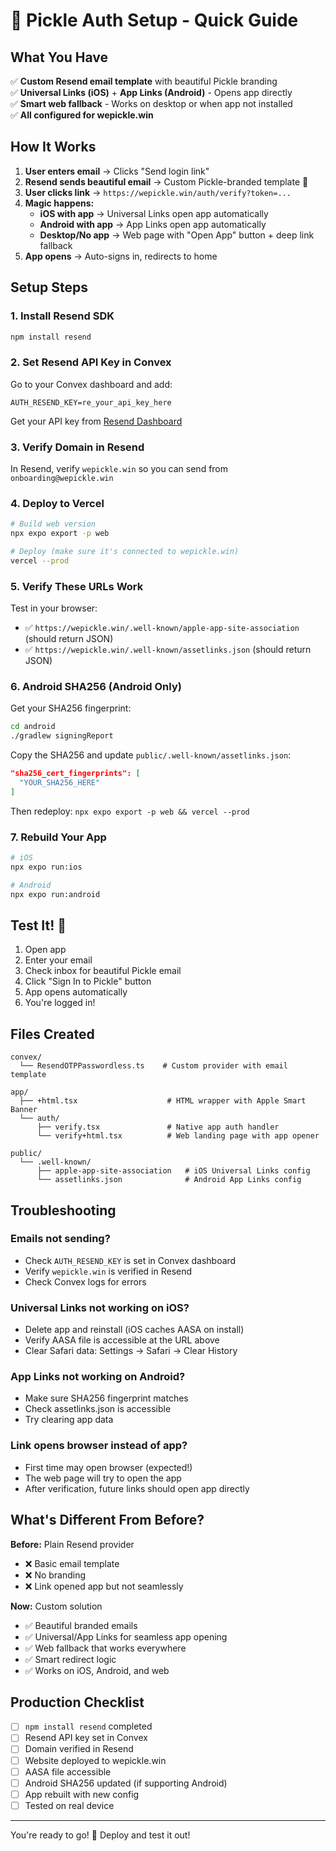 # 🎾 Pickle Auth Setup - Quick Guide

## What You Have

✅ **Custom Resend email template** with beautiful Pickle branding  
✅ **Universal Links (iOS)** + **App Links (Android)** - Opens app directly  
✅ **Smart web fallback** - Works on desktop or when app not installed  
✅ **All configured for wepickle.win**

## How It Works

1. **User enters email** → Clicks "Send login link"
2. **Resend sends beautiful email** → Custom Pickle-branded template 🎾
3. **User clicks link** → `https://wepickle.win/auth/verify?token=...`
4. **Magic happens:**
   - **iOS with app** → Universal Links open app automatically
   - **Android with app** → App Links open app automatically
   - **Desktop/No app** → Web page with "Open App" button + deep link fallback
5. **App opens** → Auto-signs in, redirects to home

## Setup Steps

### 1. Install Resend SDK

```bash
npm install resend
```

### 2. Set Resend API Key in Convex

Go to your Convex dashboard and add:

```
AUTH_RESEND_KEY=re_your_api_key_here
```

Get your API key from [Resend Dashboard](https://resend.com/api-keys)

### 3. Verify Domain in Resend

In Resend, verify `wepickle.win` so you can send from `onboarding@wepickle.win`

### 4. Deploy to Vercel

```bash
# Build web version
npx expo export -p web

# Deploy (make sure it's connected to wepickle.win)
vercel --prod
```

### 5. Verify These URLs Work

Test in your browser:
- ✅ `https://wepickle.win/.well-known/apple-app-site-association` (should return JSON)
- ✅ `https://wepickle.win/.well-known/assetlinks.json` (should return JSON)

### 6. Android SHA256 (Android Only)

Get your SHA256 fingerprint:

```bash
cd android
./gradlew signingReport
```

Copy the SHA256 and update `public/.well-known/assetlinks.json`:

```json
"sha256_cert_fingerprints": [
  "YOUR_SHA256_HERE"
]
```

Then redeploy: `npx expo export -p web && vercel --prod`

### 7. Rebuild Your App

```bash
# iOS
npx expo run:ios

# Android
npx expo run:android
```

## Test It! 🚀

1. Open app
2. Enter your email
3. Check inbox for beautiful Pickle email
4. Click "Sign In to Pickle" button
5. App opens automatically
6. You're logged in!

## Files Created

```
convex/
  └── ResendOTPPasswordless.ts    # Custom provider with email template

app/
  ├── +html.tsx                    # HTML wrapper with Apple Smart Banner
  └── auth/
      ├── verify.tsx               # Native app auth handler
      └── verify+html.tsx          # Web landing page with app opener

public/
  └── .well-known/
      ├── apple-app-site-association   # iOS Universal Links config
      └── assetlinks.json              # Android App Links config
```

## Troubleshooting

### Emails not sending?
- Check `AUTH_RESEND_KEY` is set in Convex dashboard
- Verify `wepickle.win` is verified in Resend
- Check Convex logs for errors

### Universal Links not working on iOS?
- Delete app and reinstall (iOS caches AASA on install)
- Verify AASA file is accessible at the URL above
- Clear Safari data: Settings → Safari → Clear History

### App Links not working on Android?
- Make sure SHA256 fingerprint matches
- Check assetlinks.json is accessible
- Try clearing app data

### Link opens browser instead of app?
- First time may open browser (expected!)
- The web page will try to open the app
- After verification, future links should open app directly

## What's Different From Before?

**Before:** Plain Resend provider
- ❌ Basic email template
- ❌ No branding
- ❌ Link opened app but not seamlessly

**Now:** Custom solution
- ✅ Beautiful branded emails
- ✅ Universal/App Links for seamless app opening
- ✅ Web fallback that works everywhere
- ✅ Smart redirect logic
- ✅ Works on iOS, Android, and web

## Production Checklist

- [ ] `npm install resend` completed
- [ ] Resend API key set in Convex
- [ ] Domain verified in Resend
- [ ] Website deployed to wepickle.win
- [ ] AASA file accessible
- [ ] Android SHA256 updated (if supporting Android)
- [ ] App rebuilt with new config
- [ ] Tested on real device

---

You're ready to go! 🚀 Deploy and test it out!


